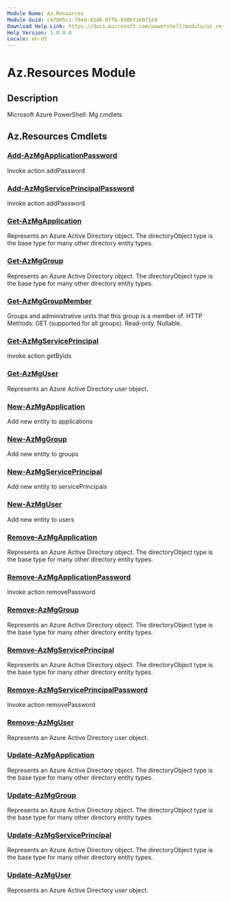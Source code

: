 ```yaml
---
Module Name: Az.Resources
Module Guid: c47805c1-704d-4346-9ffb-650bf16071e9
Download Help Link: https://docs.microsoft.com/powershell/module/az.resources
Help Version: 1.0.0.0
Locale: en-US
---
```


# Az.Resources Module
## Description
Microsoft Azure PowerShell: Mg cmdlets

## Az.Resources Cmdlets
### [Add-AzMgApplicationPassword](Add-AzMgApplicationPassword.md)
Invoke action addPassword

### [Add-AzMgServicePrincipalPassword](Add-AzMgServicePrincipalPassword.md)
Invoke action addPassword

### [Get-AzMgApplication](Get-AzMgApplication.md)
Represents an Azure Active Directory object.
The directoryObject type is the base type for many other directory entity types.

### [Get-AzMgGroup](Get-AzMgGroup.md)
Represents an Azure Active Directory object.
The directoryObject type is the base type for many other directory entity types.

### [Get-AzMgGroupMember](Get-AzMgGroupMember.md)
Groups and administrative units that this group is a member of.
HTTP Methods: GET (supported for all groups).
Read-only.
Nullable.

### [Get-AzMgServicePrincipal](Get-AzMgServicePrincipal.md)
Invoke action getByIds

### [Get-AzMgUser](Get-AzMgUser.md)
Represents an Azure Active Directory user object.

### [New-AzMgApplication](New-AzMgApplication.md)
Add new entity to applications

### [New-AzMgGroup](New-AzMgGroup.md)
Add new entity to groups

### [New-AzMgServicePrincipal](New-AzMgServicePrincipal.md)
Add new entity to servicePrincipals

### [New-AzMgUser](New-AzMgUser.md)
Add new entity to users

### [Remove-AzMgApplication](Remove-AzMgApplication.md)
Represents an Azure Active Directory object.
The directoryObject type is the base type for many other directory entity types.

### [Remove-AzMgApplicationPassword](Remove-AzMgApplicationPassword.md)
Invoke action removePassword

### [Remove-AzMgGroup](Remove-AzMgGroup.md)
Represents an Azure Active Directory object.
The directoryObject type is the base type for many other directory entity types.

### [Remove-AzMgServicePrincipal](Remove-AzMgServicePrincipal.md)
Represents an Azure Active Directory object.
The directoryObject type is the base type for many other directory entity types.

### [Remove-AzMgServicePrincipalPassword](Remove-AzMgServicePrincipalPassword.md)
Invoke action removePassword

### [Remove-AzMgUser](Remove-AzMgUser.md)
Represents an Azure Active Directory user object.

### [Update-AzMgApplication](Update-AzMgApplication.md)
Represents an Azure Active Directory object.
The directoryObject type is the base type for many other directory entity types.

### [Update-AzMgGroup](Update-AzMgGroup.md)
Represents an Azure Active Directory object.
The directoryObject type is the base type for many other directory entity types.

### [Update-AzMgServicePrincipal](Update-AzMgServicePrincipal.md)
Represents an Azure Active Directory object.
The directoryObject type is the base type for many other directory entity types.

### [Update-AzMgUser](Update-AzMgUser.md)
Represents an Azure Active Directory user object.


